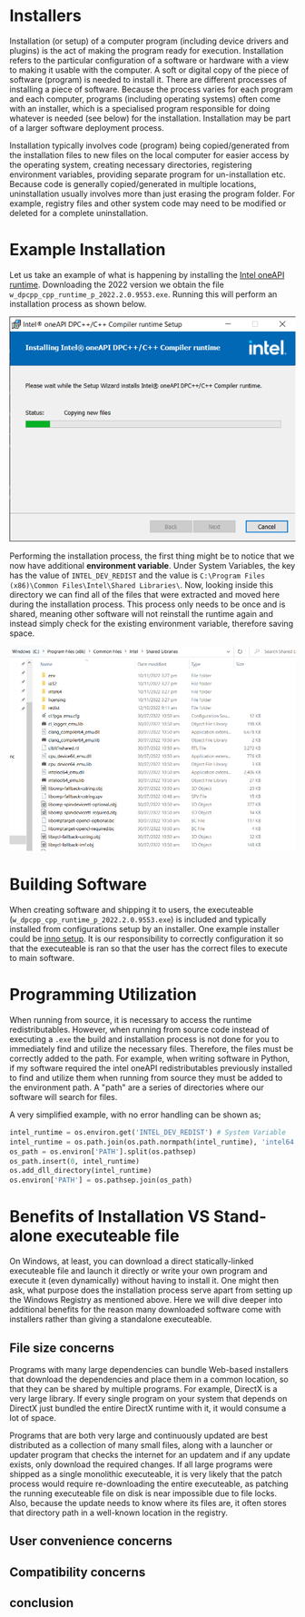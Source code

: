 # Installers

Installation (or setup) of a computer program (including device drivers and plugins) is the act of making the program ready for execution. Installation refers to the particular configuration of a software or hardware with a view to making it usable with the computer. A soft or digital copy of the piece of software (program) is needed to install it. There are different processes of installing a piece of software. Because the process varies for each program and each computer, programs (including operating systems) often come with an installer, which is a specialised program responsible for doing whatever is needed (see below) for the installation. Installation may be part of a larger software deployment process.

Installation typically involves code (program) being copied/generated from the installation files to new files on the local computer for easier access by the operating system, creating necessary directories, registering environment variables, providing separate program for un-installation etc. Because code is generally copied/generated in multiple locations, uninstallation usually involves more than just erasing the program folder. For example, registry files and other system code may need to be modified or deleted for a complete uninstallation.

# Example Installation

Let us take an example of what is happening by installing the [Intel oneAPI runtime](https://www.intel.com/content/www/us/en/developer/articles/tool/compilers-redistributable-libraries-by-version.html). Downloading the 2022 version we obtain the file `w_dpcpp_cpp_runtime_p_2022.2.0.9553.exe`. Running this will perform an installation process as shown below.

![](./images/intel_oneAPI.PNG)

Performing the installation process, the first thing might be to notice that we now have additional **environment variable**. Under System Variables, the key has the value of `INTEL_DEV_REDIST` and the value is `C:\Program Files (x86)\Common Files\Intel\Shared Libraries\`. Now, looking inside this directory we can find all of the files that were extracted and moved here during the installation process. This process only needs to be once and is shared, meaning other software will not reinstall the runtime again and instead simply check for the existing environment variable, therefore saving space.

![](./images/intel_oneAPI_installed.PNG)

# Building Software

When creating software and shipping it to users, the executeable (`w_dpcpp_cpp_runtime_p_2022.2.0.9553.exe`) is included and typically installed from configurations setup by an installer. One example installer could be [inno setup](https://jrsoftware.org/isinfo.php). It is our responsibility to correctly configuration it so that the executeable is ran so that the user has the correct files to execute to main software.

# Programming Utilization

When running from source, it is necessary to access the runtime redistributables. However, when running from source code instead of executing a `.exe` the build and installation process is not done for you to immediately find and utilize the necessary files. Therefore, the files must be correctly added to the path. For example, when writing software in Python, if my software required the intel oneAPI redistributables previously installed to find and utilize them when running from source they must be added to the environment path. A "path" are a series of directories where our software will search for files.

A very simplified example, with no error handling can be shown as;

```python
intel_runtime = os.environ.get('INTEL_DEV_REDIST') # System Variable
intel_runtime = os.path.join(os.path.normpath(intel_runtime), 'intel64')
os_path = os.environ['PATH'].split(os.pathsep)
os_path.insert(0, intel_runtime)
os.add_dll_directory(intel_runtime)
os.environ['PATH'] = os.pathsep.join(os_path)

```

# Benefits of Installation VS Stand-alone executeable file

On Windows, at least, you can download a direct statically-linked executeable file and launch it directly or write your own program and execute it (even dynamically) without having to install it. One might then ask, what purpose does the installation process serve apart from setting up the Windows Registry as mentioned above. Here we will dive deeper into additional benefits for the reason many downloaded software come with installers rather than giving a standalone executeable.

## File size concerns

Programs with many large dependencies can bundle Web-based installers that download the dependencies and place them in a common location, so that they can be shared by multiple programs. For example, DirectX is a very large library. If every single program on your system that depends on DirectX just bundled the entire DirectX runtime with it, it would consume a lot of space.

Programs that are both very large and continuously updated are best distributed as a collection of many small files, along with a launcher or updater program that checks the internet for an updatem and if any update exists, only download the required changes. If all large programs were shipped as a single monolithic executeable, it is very likely that the patch process would require re-downloading the entire executeable, as patching the running executeable file on disk is near impossible due to file locks. Also, because the update needs to know where its files are, it often stores that directory path in a well-known location in the registry.

## User convenience concerns

## Compatibility concerns

## conclusion

